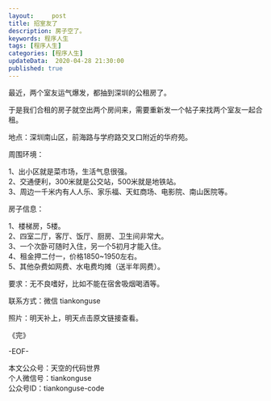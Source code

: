 ```yaml
---   
layout:     post  
title: 招室友了  
description: 房子空了。  
keywords: 程序人生  
tags: [程序人生]    
categories: [程序人生]  
updateData:  2020-04-28 21:30:00  
published: true  
---  
```



最近，两个室友运气爆发，都抽到深圳的公租房了。  


于是我们合租的房子就空出两个房间来，需要重新发一个帖子来找两个室友一起合租。  


地点：深圳南山区，前海路与学府路交叉口附近的华府苑。  


周围环境：  


1、出小区就是菜市场，生活气息很强。  
2、交通便利，300米就是公交站，500米就是地铁站。  
3、周边一千米内有人人乐、家乐福、天虹商场、电影院、南山医院等。  


房子信息：  


1、楼梯房，5楼。  
2、四室二厅，客厅、饭厅、厨房、卫生间非常大。  
3、一个次卧可随时入住，另一个5初月才能入住。  
4、租金押二付一，价格1850~1950左右。  
5、其他杂费如网费、水电费均摊（送半年网费）。  


要求：无不良嗜好，比如不能在宿舍吸烟喝酒等。  


联系方式：微信 tiankonguse  


照片：明天补上，明天点击原文链接查看。  



《完》


-EOF-  



本文公众号：天空的代码世界  
个人微信号：tiankonguse  
公众号ID：tiankonguse-code  
  


